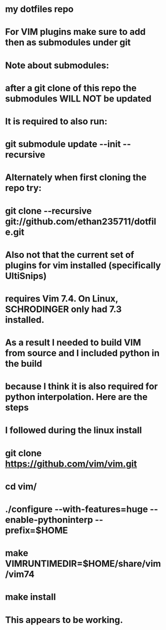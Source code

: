 # my dotfiles repo
# For VIM plugins make sure to add then as submodules under git
# Note about submodules:
# after a git clone of this repo the submodules WILL NOT be updated
# It is required to also run:
# git submodule update --init --recursive
#
#
# Alternately when first cloning the repo try:
# git clone --recursive git://github.com/ethan235711/dotfile.git
#
# Also not that the current set of plugins for vim installed (specifically UltiSnips)
# requires Vim 7.4.  On Linux, SCHRODINGER only had 7.3 installed.
# As a result I needed to build VIM from source and I included python in the build
# because I think it is also required for python interpolation.  Here are the steps
# I followed during the linux install
#
# git clone https://github.com/vim/vim.git
# cd vim/
# ./configure --with-features=huge --enable-pythoninterp --prefix=$HOME
# make VIMRUNTIMEDIR=$HOME/share/vim/vim74
# make install
# This appears to be working.
